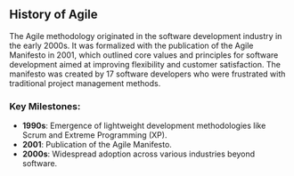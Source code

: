 ## History of Agile

The Agile methodology originated in the software development industry in the early 2000s. It was formalized with the publication of the Agile Manifesto in 2001, which outlined core values and principles for software development aimed at improving flexibility and customer satisfaction. The manifesto was created by 17 software developers who were frustrated with traditional project management methods.

### Key Milestones:
- **1990s**: Emergence of lightweight development methodologies like Scrum and Extreme Programming (XP).
- **2001**: Publication of the Agile Manifesto.
- **2000s**: Widespread adoption across various industries beyond software.
